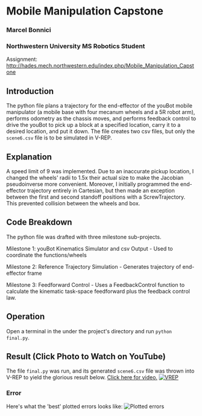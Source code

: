 # Mobile Manipulation Capstone
### Marcel Bonnici
### Northwestern University MS Robotics Student
Assignment: http://hades.mech.northwestern.edu/index.php/Mobile_Manipulation_Capstone
## Introduction
The python file plans a trajectory for the end-effector of the youBot mobile manipulator (a mobile base with four mecanum wheels and a 5R robot arm), performs odometry as the chassis moves, and performs feedback control to drive the youBot to pick up a block at a specified location, carry it to a desired location, and put it down. The file creates two csv files, but only the `scene6.csv` file is to be simulated in V-REP.
## Explanation
A speed limit of 9 was implemented. Due to an inaccurate pickup location, I changed the wheels' radii to 1.5x their actual size to make the Jacobian pseudoinverse more convenient. Moreover, I initially programmed the end-effector trajectory entirely in Cartesian, but then made an exception between the first and second standoff positions with a ScrewTrajectory. This prevented collision between the wheels and box.

## Code Breakdown
The python file was drafted with three milestone sub-projects.

Milestone 1: youBot Kinematics Simulator and csv Output - Used to coordinate the functions/wheels

Milestone 2: Reference Trajectory Simulation - Generates trajectory of end-effector frame

Milestone 3: Feedforward Control - Uses a FeedbackControl function to calculate the kinematic task-space feedforward plus the feedback control law.

## Operation
Open a terminal in the under the project's directory and run `python final.py`.

## Result (Click Photo to Watch on YouTube)
The file `final.py` was run, and its generated `scene6.csv` file was thrown into V-REP to yield the glorious result below. [Click here for video.](https://www.youtube.com/watch?v=XvYdUPLrBC4)
[![VREP](https://i.ytimg.com/vi/XvYdUPLrBC4/maxresdefault.jpg)](https://youtu.be/XvYdUPLrBC4 "r2p3a")

### Error
Here's what the 'best' plotted errors looks like:
![Plotted errors](https://drive.google.com/uc?id=1fMIgSd7VRXlPBdki9X5qg7sQbVmQNFoQ)
